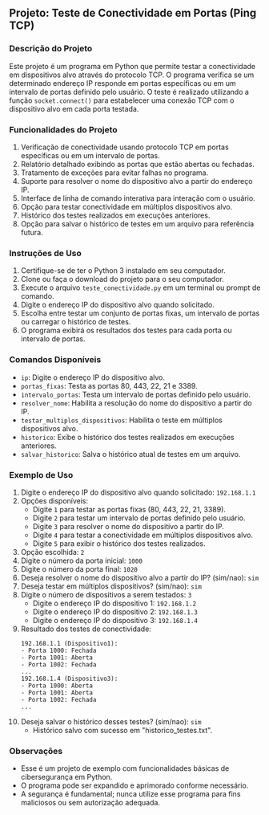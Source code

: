 ## Projeto: Teste de Conectividade em Portas (Ping TCP)

### Descrição do Projeto
Este projeto é um programa em Python que permite testar a conectividade em dispositivos alvo através do protocolo TCP. O programa verifica se um determinado endereço IP responde em portas específicas ou em um intervalo de portas definido pelo usuário. O teste é realizado utilizando a função `socket.connect()` para estabelecer uma conexão TCP com o dispositivo alvo em cada porta testada.

### Funcionalidades do Projeto
1. Verificação de conectividade usando protocolo TCP em portas específicas ou em um intervalo de portas.
2. Relatório detalhado exibindo as portas que estão abertas ou fechadas.
3. Tratamento de exceções para evitar falhas no programa.
4. Suporte para resolver o nome do dispositivo alvo a partir do endereço IP.
5. Interface de linha de comando interativa para interação com o usuário.
6. Opção para testar conectividade em múltiplos dispositivos alvo.
7. Histórico dos testes realizados em execuções anteriores.
8. Opção para salvar o histórico de testes em um arquivo para referência futura.

### Instruções de Uso
1. Certifique-se de ter o Python 3 instalado em seu computador.
2. Clone ou faça o download do projeto para o seu computador.
3. Execute o arquivo `teste_conectividade.py` em um terminal ou prompt de comando.
4. Digite o endereço IP do dispositivo alvo quando solicitado.
5. Escolha entre testar um conjunto de portas fixas, um intervalo de portas ou carregar o histórico de testes.
6. O programa exibirá os resultados dos testes para cada porta ou intervalo de portas.

### Comandos Disponíveis
- `ip`: Digite o endereço IP do dispositivo alvo.
- `portas_fixas`: Testa as portas 80, 443, 22, 21 e 3389.
- `intervalo_portas`: Testa um intervalo de portas definido pelo usuário.
- `resolver_nome`: Habilita a resolução do nome do dispositivo a partir do IP.
- `testar_multiplos_dispositivos`: Habilita o teste em múltiplos dispositivos alvo.
- `historico`: Exibe o histórico dos testes realizados em execuções anteriores.
- `salvar_historico`: Salva o histórico atual de testes em um arquivo.

### Exemplo de Uso
1. Digite o endereço IP do dispositivo alvo quando solicitado: `192.168.1.1`
2. Opções disponíveis:
   - Digite `1` para testar as portas fixas (80, 443, 22, 21, 3389).
   - Digite `2` para testar um intervalo de portas definido pelo usuário.
   - Digite `3` para resolver o nome do dispositivo a partir do IP.
   - Digite `4` para testar a conectividade em múltiplos dispositivos alvo.
   - Digite `5` para exibir o histórico dos testes realizados.
3. Opção escolhida: `2`
4. Digite o número da porta inicial: `1000`
5. Digite o número da porta final: `1020`
6. Deseja resolver o nome do dispositivo alvo a partir do IP? (sim/nao): `sim`
7. Deseja testar em múltiplos dispositivos? (sim/nao): `sim`
8. Digite o número de dispositivos a serem testados: `3`
   - Digite o endereço IP do dispositivo 1: `192.168.1.2`
   - Digite o endereço IP do dispositivo 2: `192.168.1.3`
   - Digite o endereço IP do dispositivo 3: `192.168.1.4`
9. Resultado dos testes de conectividade:
   ```
   192.168.1.1 (Dispositivo1):
   - Porta 1000: Fechada
   - Porta 1001: Aberta
   - Porta 1002: Fechada
   ...
   192.168.1.4 (Dispositivo3):
   - Porta 1000: Aberta
   - Porta 1001: Aberta
   - Porta 1002: Fechada
   ...
   ```
10. Deseja salvar o histórico desses testes? (sim/nao): `sim`
    - Histórico salvo com sucesso em "historico_testes.txt".

### Observações
- Esse é um projeto de exemplo com funcionalidades básicas de cibersegurança em Python.
- O programa pode ser expandido e aprimorado conforme necessário.
- A segurança é fundamental; nunca utilize esse programa para fins maliciosos ou sem autorização adequada.